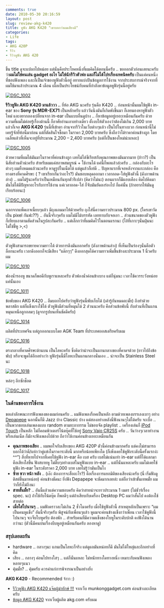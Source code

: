 ```yaml
---
comments: true
date: 2010-05-30 20:16:59
layout: post
slug: review-akg-k420
title: หูฟัง AKG K420 "เขาบอกว่าผมเสียงดี"
categories:
- Life
tags:
- AKG 420P
- รีวิว
- รีวิวหูฟัง AKG 420
---
```


ขึ้น title ดูจะแปลกไปหน่อย แต่นั่นคือประโยคหนึ่งที่ผมคิดได้ตอนนี้ครับ .. ขอออกตัวก่อนเลยนะครับ ว่า**ผมไม่ใช่คนเล่น gadget อะไร ไม่ใช่นักรีวิวตัวพ่อ และก็ไม่ได้โปรเรื่องเทคนิคครับ** เป็นแค่คนหนึ่งที่ชอบฟังเพลง และก็เป็นเจ้าของหูฟังตัวนี้อยู่ อยากแบ่งปันข้อมูลการใช้งาน จากประสบการณ์จริงจากที่ผมใช้มาแล้วประมาณ 4 เดือน เผื่อเป็นประโยชน์กับคนที่กำลังหาข้อมูลหูฟังรุ่นนี้อยู่ครับ

[![DSC_1002](http://files.armno.in.th/uploads/2010/05/DSC_1002_thumb.jpg)](http://files.armno.in.th/uploads/2010/05/DSC_1002.jpg)

**รีวิวหูฟัง AKG K420 มาแล้ววว ..** ยี่ห้อ AKG นะครับ รุ่นคือ K420 .. ก่อนหน้านั้นผมใช้หูฟัง in-ear ของ **Sony รุ่น MDR-EX71** เป็นหลักครับ แล้ววันนึงมันก็เกิดพังขึ้นมา ก็เลยมองหาหูฟังตัวใหม่ และอยากลองเปลี่ยนจาก in-ear เป็นแบบอื่นดูบ้าง .. ก็หาข้อมูลอยู่เยอะเหมือนกันครับ ด้วยความที่ผมไม่ค่อยรู้เรื่องด้านนี้ ก็อาศัยอ่านเอาอย่างเดียว ตั้งงบให้ตัวเองว่าต้องไม่เกิน 2,000 บาท แล้วก็เจอ **AKG K420** รุ่นนี้ที่เข้าตา อ่านจากรีวิวในเว็บต่างๆแล้ว เป็นไปในทางบวก ก่อนหน้านี้ไม่เคยรู้จักยี่ห้อนี้มาก่อน แต่ก็ตัดสินใจซื้อมา ในราคา 2,000 บาทครับ ซึ่งถือว่าได้ราคาค่อนข้างถูก โดยเฉลี่ยแล้วที่เห็นจะอยู่ที่ประมาณ 2,200 – 2,400 บาทครับ (แต่ก็เป็นของใหม่น่ะแหละ)

[![DSC_1005](http://files.armno.in.th/uploads/2010/05/DSC_1005_thumb.jpg)](http://files.armno.in.th/uploads/2010/05/DSC_1005.jpg)

ด้วยความที่ผมได้มันมาในราคาที่ค่อนข้างถูก เลยไม่ได้ซีเรียสกับคุณภาพของมันมากมาย (อ้าว?) เป็นนิสัยส่วนตัวน่ะครับ สำหรับผมแค่สภาพสมบูรณ์ + ใช้งานได้ แค่นี้ก็พอแล้วล่ะครับ .. กล่องกับอะไรต่างๆ ผมทิ้งหมดแล้วนะครับ หาดูรูปในเน็ตได้ แต่ดูแล้วก็เท่ดี .. ปัญหาแรกที่เจอหลังจากแกะกล่อง คือ ยางตรงที่คาดศีรษะ ( ? เขาเรียกกันว่าอะไร?) มันชอบหลุดออกมา เวลาถอด-ใส่หูฟังตัวนี้ (ดังภาพด้านล่าง) .. ผมไม่รู้นะครับว่าเป็นเหมือนกันทุกตัวรึเปล่า (คิดว่าไม่นะ) ตอนแรกก็มีแอบเคือง คิดไปคิดมา มันไม่ได้มีปัญหาอะไรกับการใช้งาน แค่เวลาถอด-ใส่ ก็จับมันยัดลงร่องไป ก็แค่นั้น (ถ้าอยากให้มันดูเรียบร้อยนะ)

[![DSC_1006](http://files.armno.in.th/uploads/2010/05/DSC_1006_thumb.jpg)](http://files.armno.in.th/uploads/2010/05/DSC_1006.jpg)

นอกจากแพ็คเกจเนี้ยบๆแล้ว มีถุงแถมมาให้ด้วยครับ ถุงใส่นี่ความยาวประมาณ 800 px. (ใครเขาวัดเป็น pixel กันฟะ??) .. อันนี้จริงๆครับ ผมไม่มีไม้บรรทัด เลยทาบกับจอเอา .. ส่วนขนาดของตัวหูฟัง ก็เทียบเอาตามสัดส่วนในรูปละกันครับ .. แต่เล็กกว่าที่ผมคิดไว้ในตอนแรกนะ (ไอ้ที่เกาะๆนั่นฝุ่นนะ ไม่ใช่ขี้หู >,<)

[![DSC_1009](http://files.armno.in.th/uploads/2010/05/DSC_1009_thumb.jpg)](http://files.armno.in.th/uploads/2010/05/DSC_1009.jpg)

ตัวหูฟังสามารถขยายความยาวได้ ด้วยการดึงมันออกครับ (ดังภาพด้านล่าง) ที่เห็นเป็นร่องๆนั่นคือตัวล็อกนะครับ เวลาดึงออกก็จะมีเสียง “แต๊กๆๆ” ดึงออกสุดได้ความยาวเพิ่มขึ้นข้างละประมาณ 1 นิ้วครับผม

[![DSC_1010](http://files.armno.in.th/uploads/2010/05/DSC_1010_thumb.jpg)](http://files.armno.in.th/uploads/2010/05/DSC_1010.jpg)

ฟองน้ำรองหู ขนาดก็พอดีกับหูเราแหละครับ ตัวฟองน้ำค่อนข้างบาง แต่ก็นุ่มนะ เวลาใช้ควรระวังหน่อย แค่นั้นเอง

[![DSC_1011](http://files.armno.in.th/uploads/2010/05/DSC_1011_thumb.jpg)](http://files.armno.in.th/uploads/2010/05/DSC_1011.jpg)

ข้อพับของ AKG K420 .. ลืมบอกไปครับว่าหูฟังรุ่นนี้พับเก็บได้ (เค้ารู้กันหมดละมั้ย) ถึงทำด้วยพลาสติก แต่ก็แข็งแรงใช้ได้ ตัวหูฟังมีส่วนที่หมุนได้ 2 ส่วนนะครับ คือส่วนข้อพับนี้ กับส่วนที่เป็นแกนหมุนเหนือลูกกลมๆ (ดูจากรูปบนเห็นชัดดีครับ)

[![DSC_1014](http://files.armno.in.th/uploads/2010/05/DSC_1014_thumb.jpg)](http://files.armno.in.th/uploads/2010/05/DSC_1014.jpg)

ผลิตที่ประเทศจีน แต่ถูกออกแบบโดย AGK Team ที่ประเทศออสเตรียครับผม

[![DSC_1016](http://files.armno.in.th/uploads/2010/05/DSC_1016_thumb.jpg)](http://files.armno.in.th/uploads/2010/05/DSC_1016.jpg)

ตรงกลางที่คาดศีรษะด้านบน เป็นโลหะครับ ซึ่งคิดว่าน่าจะเป็นแกนกลางของที่คาดฯด้วย (ยาวไปถึงข้อพับ) หรือจะพูดได้อีกอย่างว่า หูฟังรุ่นนี้มีโลหะเป็นแกนกลางนั่นเอง .. น่าจะเป็น Stainless Steel นะ

[![DSC_1018](http://files.armno.in.th/uploads/2010/05/DSC_1018_thumb.jpg)](http://files.armno.in.th/uploads/2010/05/DSC_1018.jpg)

หล่อๆ อีกซักช็อต

[![DSC_1017](http://files.armno.in.th/uploads/2010/05/DSC_1017_thumb.jpg)](http://files.armno.in.th/uploads/2010/05/DSC_1017.jpg)


### ในด้านของการใช้งาน


ขอเล่าลักษณะการฟังเพลงของผมก่อนครับ .. ผมฟังเพลงร็อคเป็นหลัก ตามด้วยเพลงบรรเลงเบาๆ อย่าง [Depapepe](http://armno.in.th/content/depapepe) นอกนั้นก็มี Jazz บ้าง Classic บ้าง แต่สองอย่างหลังนี่ฟังนานๆไม่ได้ครับ จะเบื่อ .. เป็นพวกชอบเล่นเพลงแบบ random ตามยะถากรรม ไม่ชอบจัด playlist .. เครื่องเล่นก็ [iPod Touch](http://armno.in.th/content/ipod-touch) เป็นหลัก ไม่ก็คอมพิวเตอร์โน้ตบุ๊คที่ใช้อยู่ [Sony Vaio CR25S](http://armno.in.th/content/sony-vaio) ครับ .. วันว่างๆเวลาทำงาน หรือเล่นเน็ต ก็มักจะฟังเพลงไปด้วย ถือว่าใช้งานค่อนข้างเยอะเหมือนกัน

* **คุณภาพของเสียง** .. ผมพอใจกับเสียงของ AKG 420P ตัวนี้ค่อนข้างมากครับ แต่คงไม่สามารถบอกได้ว่าดี/แย่กว่าคู่แข่งในราคาระดับนี้ มากหรือน้อยเพียงได (ก็เพิ่งเคยใช้หูฟังระดับนี้ครั้งแรกง่ะ ^^”) สิ่งที่หายไปจากที่เคยใช้หูฟัง in-ear คือ เบส ครับ เบสไม่แน่นเท่า in-ear แต่ที่ได้แลกมาคือเสียงใสขึ้น ฟังสบายหู ไม่ตึ๊บๆอย่างเบสในหูฟังแบบ in-ear .. แต่ก็นั่นแหละครับ ผมไม่เคยใช้หูฟัง in-ear ในระดับราคา 2,000 บาท เลยไม่รู้ว่ามันเป็นไง
* **ซ้าย ขวา หน้า หลัง** .. (เอ๊ะ ต้องการจะสื่ออะไร?) คือเรื่องการแยกมิติของเสียงน่ะครับ (นี่ เริ่มฟังดูติสต์ขึ้นมาหน่อย) ค่อนข้างชัดนะ ยิ่งฟัง Depapepe จะชัดมากเลยล่ะ แต่ถือว่าเข้าขั้นเทพมั้ย ผมว่าก็ยังไม่ถึงนะ
* **สายสั้นมั้ย?** .. อันนี้แล้วแต่ความชอบครับ คิดว่าสายน่าจะยาวประมาณ 1 เมตร (ไม่ชัวร์เรื่อง spec. นะ) ถ้าใช้กับโน้ตบุ๊ค ก็พอดีๆ แต่ถ้าเสียบกับเครื่อง Desktop PC ผมว่าสั้นไป คงต้องใช้สายต่อ
* **เมื่อใส่ไปนานๆ** .. ผมฟังคราวละไม่เกิน 2 ชั่วโมงครับ เมื่อใช้หูฟังตัวนี้ สาเหตุหลักเป็นเพราะ “ผมเป็นคนหูแข็ง” อันนี้จริงๆครับ พิสูจน์กับเพื่อนๆแล้ว หูผมจะค่อนข้างแข็งกว่าเพื่อน เวลาใช้หูฟังนี้ไปนานๆ จะเจ็บใบหูครับ ต้องพัก .. สำหรับคนที่มีความแข็งของใบหูในระดับปกติ คงฟังได้นานกว่านะ (ตัวนี้มีคนบ่นเรื่องบีบหูอยู่เหมือนกันครับ ลองหาดู)

### สรุปเลยละกัน

* hardware .. กลางๆนะ แกนเป็นโลหะก็จริง แต่ดูแลมันหน่อยก็ดี มันไม่ได้ใหญ่และถึกอย่างที่คิด
* เสียง .. กลางๆ ค่อนไปทางใสๆ .. แต่ก็นั่นแหละ ไม่หนักทางใดทางหนึ่ง เหมาะกับคนฟังเพลงหลายๆแนว
* คุ้มมั้ย? .. คุ้มครับ ควรค่าแก่การพิจารณาเป็นอย่างยิ่ง

**AKG K420** - Recommended จ้าาา :)

* [รีวิวหูฟัง AKG K420 แจ๊คผู้ฆ่ายักษ์ !!!](http://forum.munkonggadget.com/detail.php?id=12090) จากเว็บ munkonggadget.com ค่อนข้างละเอียดครับ
* [ข้อมูล AKG K420](http://www.akg.com/personal/K_420,pcatid,6,pid,108,_psmand,1.html) จากเว็บผู้ผลิต akg.com ครับผม
